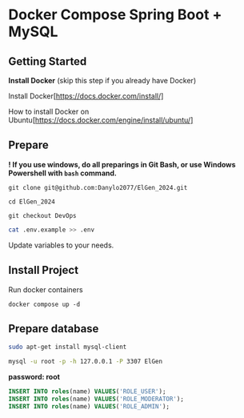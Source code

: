 # Docker Compose Spring Boot + MySQL
## Getting Started
**Install Docker** (skip this step if you already have Docker)

Install Docker[https://docs.docker.com/install/]

How to install Docker on Ubuntu[https://docs.docker.com/engine/install/ubuntu/]

## Prepare
**! If you use windows, do all preparings in Git Bash, or use Windows Powershell with ```bash``` command.**
```
git clone git@github.com:Danylo2077/ElGen_2024.git
```
```
сd ElGen_2024
```
```
git checkout DevOps
```
```bash
cat .env.example >> .env
```

Update variables to your needs.
## Install Project
Run docker containers
```
docker compose up -d
```
## Prepare database
```bash
sudo apt-get install mysql-client
```

```bash
mysql -u root -p -h 127.0.0.1 -P 3307 ElGen
```

**password: root**

```sql
INSERT INTO roles(name) VALUES('ROLE_USER');
INSERT INTO roles(name) VALUES('ROLE_MODERATOR');
INSERT INTO roles(name) VALUES('ROLE_ADMIN');
```
